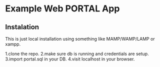 Example Web PORTAL App
======================

Instalation
-----------

This is just local installation using something like MAMP/WAMP/LAMP or xampp.

1.clone the repo.
2.make sure db is running and credentials are setup.
3.import portal.sql in your DB.
4.visit localhost in your browser.